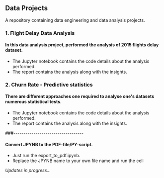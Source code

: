 ## Data Projects
A repository containing data engineering and data analysis projects.

### 1. Flight Delay Data Analysis

#### In this data analysis project, performed the analysis of 2015 flights delay dataset.  

* The Jupyter notebook contains the code details about the analysis performed.
* The report contains the analysis along with the insights.

### 2. Churn Rate - Predictive statistics

#### There are different approaches one required to analyse one's datasets numerous statistical tests.  

* The Jupyter notebook contains the code details about the analysis performed.
* The report contains the analysis along with the insights.

###-----------------------------------
#### Convert JPYNB to the PDF-file/PY-script. 
* Just run the export_to_pdf.ipynb.
* Replace the JPYNB name to your own file name and run the cell

<i>Updates in progress...</i>



